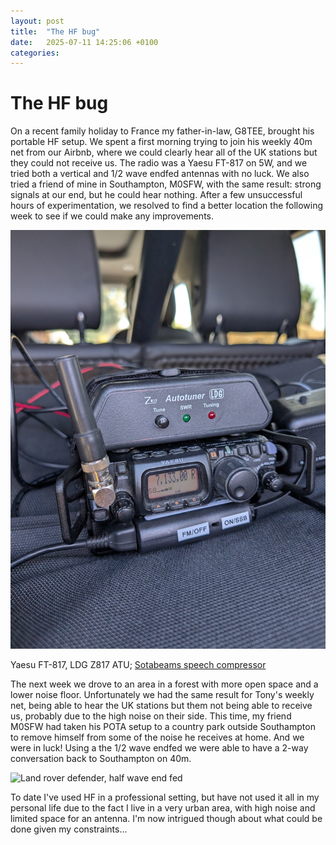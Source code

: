 ```yaml
---
layout: post
title:  "The HF bug"
date:   2025-07-11 14:25:06 +0100
categories:
---
```


# The HF bug

On a recent family holiday to France my father-in-law, G8TEE, brought his portable HF setup. We spent a first morning trying to join his weekly 40m net from our Airbnb, where we could clearly hear all of the UK stations but they could not receive us. The radio was a Yaesu FT-817 on 5W, and we tried both a vertical and 1/2 wave endfed antennas with no luck. We also tried a friend of mine in Southampton, M0SFW, with the same result: strong signals at our end, but he could hear nothing. After a few unsuccessful hours of experimentation, we resolved to find a better location the following week to see if we could make any improvements.

![Yaesu FT-817, LDG Z817 ATU](/assets/images/PXL_20250624_095811610.jpg)

Yaesu FT-817, LDG Z817 ATU; [Sotabeams speech compressor](https://www.sotabeams.co.uk/speech-compressor-for-ft-817-818/)

The next week we drove to an area in a forest with more open space and a lower noise floor. Unfortunately we had the same result for Tony's weekly net, being able to hear the UK stations but them not being able to receive us, probably due to the high noise on their side. This time, my friend M0SFW had taken his POTA setup to a country park outside Southampton to remove himself from some of the noise he receives at home. And we were in luck! Using a the 1/2 wave endfed we were able to have a 2-way conversation back to Southampton on 40m.

![Land rover defender, half wave end fed](/assets/images/PXL_20250701_104859325.jpg)

To date I've used HF in a professional setting, but have not used it all in my personal life due to the fact I live in a very urban area, with high noise and limited space for an antenna. I'm now intrigued though about what could be done given my constraints...